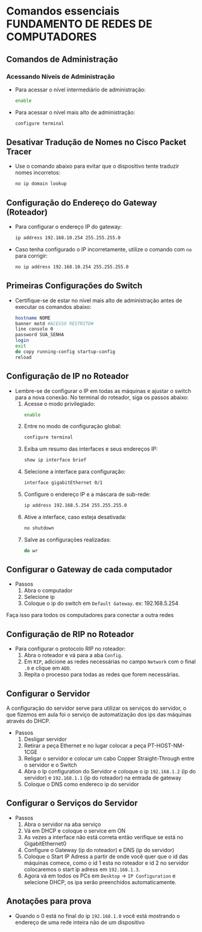 # Comandos essenciais FUNDAMENTO DE REDES DE COMPUTADORES

## Comandos de Administração

### Acessando Níveis de Administração
- Para acessar o nível intermediário de administração:
    ```bash
    enable
    ```
- Para acessar o nível mais alto de administração:
    ```bash
    configure terminal
    ```

## Desativar Tradução de Nomes no Cisco Packet Tracer
- Use o comando abaixo para evitar que o dispositivo tente traduzir nomes incorretos:
    ```bash
    no ip domain lookup
    ```

## Configuração do Endereço do Gateway (Roteador)
- Para configurar o endereço IP do gateway:
    ```bash
    ip address 192.168.10.254 255.255.255.0
    ```
- Caso tenha configurado o IP incorretamente, utilize o comando com `no` para corrigir:
    ```bash
    no ip address 192.168.10.254 255.255.255.0
    ```

## Primeiras Configurações do Switch
- Certifique-se de estar no nível mais alto de administração antes de executar os comandos abaixo:
    ```bash
    hostname NOME
    banner motd #ACESSO RESTRITO#
    line console 0
    password SUA_SENHA
    login
    exit
    do copy running-config startup-config
    reload
    ```

## Configuração de IP no Roteador
- Lembre-se de configurar o IP em todas as máquinas e ajustar o switch para a nova conexão. No terminal do roteador, siga os passos abaixo:
    1. Acesse o modo privilegiado:
         ```bash
         enable
         ```
    2. Entre no modo de configuração global:
         ```bash
         configure terminal
         ```
    3. Exiba um resumo das interfaces e seus endereços IP:
         ```bash
         show ip interface brief
         ```
    4. Selecione a interface para configuração:
         ```bash
         interface gigabitEthernet 0/1
         ```
    5. Configure o endereço IP e a máscara de sub-rede:
         ```bash
         ip address 192.168.5.254 255.255.255.0
         ```
    6. Ative a interface, caso esteja desativada:
         ```bash
         no shutdown
         ```
    7. Salve as configurações realizadas:
         ```bash
         do wr
         ```

## Configurar o Gateway de cada computador

- Passos 
    1. Abra o computador
    2. Selecione ip
    3. Coloque o ip do switch em `Default Gateway`. ex: 192.168.5.254

Faça isso para todos os computadores para conectar a outra redes

## Configuração de RIP no Roteador
- Para configurar o protocolo RIP no roteador:
    1. Abra o roteador e vá para a aba `Config`.
    2. Em `RIP`, adicione as redes necessárias no campo `Network` com o final `.0` e clique em `ADD`.
    3. Repita o processo para todas as redes que forem necessárias.

## Configurar o Servidor
A configuração do servidor serve para utilizar os serviços do servidor, o que fizemos em aula foi o serviço de automatização dos ips das máquinas através do DHCP.
 - Passos
   1. Desligar servidor
   2. Retirar a peça Ethernet e no lugar colocar a peça PT-HOST-NM-1CGE
   3. Religar o servidor e colocar um cabo Copper Straight-Through entre o servidor e o Switch
   4. Abra o Ip configuration do Servidor e coloque o ip `192.168.1.2` (ip do servidor) e `192.168.1.1` (ip do roteador) na entrada de gateway
   5. Coloque o DNS como endereco ip do servidor

## Configurar o Serviços do Servidor
 - Passos
   1. Abra o servidor na aba serviço 
   2. Vá em DHCP e coloque o service em ON
   3. As vezes a interface não está correta então verifique se está no GigabitEthernet0
   4. Configure o Gateway (ip do roteador) e DNS (ip do servidor)
   5. Coloque o Start IP Adress a partir de onde você quer que o id das máquinas comece, como o id 1 esta no roteador e id 2 no servidor colocaremos o start ip adress em `192.168.1.3`.
   6. Agora vá em todos os PCs em `Desktop` -> `IP Configuration` e selecione DHCP, os ipa serão preenchidos automaticamente.




## Anotações para prova

 - Quando o 0 está no final do ip `192.168.1.0` você está mostrando o endereço de uma rede inteira não de um dispositivo

